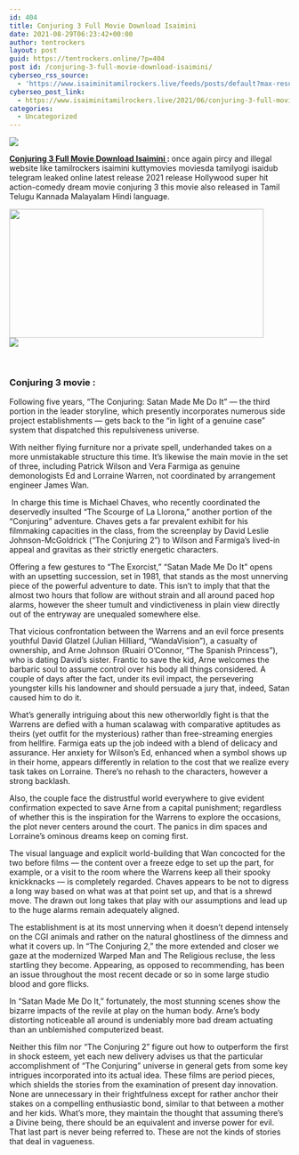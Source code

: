 ```yaml
---
id: 404
title: Conjuring 3 Full Movie Download Isaimini
date: 2021-08-29T06:23:42+00:00
author: tentrockers
layout: post
guid: https://tentrockers.online/?p=404
post id: /conjuring-3-full-movie-download-isaimini/
cyberseo_rss_source:
  - 'https://www.isaiminitamilrockers.live/feeds/posts/default?max-results=150&start-index=1'
cyberseo_post_link:
  - https://www.isaiminitamilrockers.live/2021/06/conjuring-3-full-movie-download-isaimini.html
categories:
  - Uncategorized
---
```

<div class="media_block">
  <img src="https://1.bp.blogspot.com/-Wfbim8WNccE/YMIQ0cHWMLI/AAAAAAAAA14/e9SNMLSDviAbs9GGNKhfQr6EHX8aRZKdACLcBGAsYHQ/s72-w457-h232-c/3-16-780x470.jpg" class="media_thumbnail" />
</div>

<meta content="Conjuring 3 Full Movie Download Isaimini :&nbsp; once again pircy and illegal website like tamilrockers isaimini kuttymovies moviesda tamilyogi i..." name="twitter:description" />

  


<center>
</center>

**<a href="https://www.tamilrockers.co.nz/conjuring-3-full-movie-download-isaimini/" target="_blank" rel="noopener">Conjuring 3 Full Movie Download Isaimini </a>:&nbsp;**<span face="&quot;Open Sans&quot;, arial, helvetica, sans-serif">once again pircy and illegal website like tamilrockers isaimini kuttymovies moviesda tamilyogi isaidub telegram leaked online latest release 2021 release Hollywood super hit action-comedy dream movie conjuring 3 this movie also released in Tamil Telugu Kannada Malayalam Hindi language.</span>

<div class="separator">
  <a href="https://1.bp.blogspot.com/-Wfbim8WNccE/YMIQ0cHWMLI/AAAAAAAAA14/e9SNMLSDviAbs9GGNKhfQr6EHX8aRZKdACLcBGAsYHQ/s780/3-16-780x470.jpg"><img loading="lazy" border="0" data-original-height="470" data-original-width="780" height="232" src="https://1.bp.blogspot.com/-Wfbim8WNccE/YMIQ0cHWMLI/AAAAAAAAA14/e9SNMLSDviAbs9GGNKhfQr6EHX8aRZKdACLcBGAsYHQ/w457-h232/3-16-780x470.jpg" width="457" /></a>
</div>



<div class="separator">
  <a href="https://www.tamilrockers.co.nz/conjuring-3-full-movie-download-isaimini/" target="_blank" rel="noopener"><img border="0" data-original-height="250" data-original-width="300" src="https://1.bp.blogspot.com/-ETUBDa9pprE/YMIRFkvJcUI/AAAAAAAAA2A/YHwj1v_cJc4QhPi-oKJnx71ZZ94yCtdowCLcBGAsYHQ/s0/%2527.png" /></a>
</div>

<span face="&quot;Open Sans&quot;, arial, helvetica, sans-serif"><br /></span>

### **Conjuring 3 movie :**

Following five years, “The Conjuring: Satan Made Me Do It” — the third portion in the leader storyline, which presently incorporates numerous side project establishments — gets back to the “in light of a genuine case” system that dispatched this repulsiveness universe.

With neither flying furniture nor a private spell, underhanded takes on a more unmistakable structure this time. It’s likewise the main movie in the set of three, including Patrick Wilson and Vera Farmiga as genuine demonologists Ed and Lorraine Warren, not coordinated by arrangement engineer James Wan.

&nbsp;In charge this time is Michael Chaves, who recently coordinated the deservedly insulted “The Scourge of La Llorona,” another portion of the “Conjuring” adventure. Chaves gets a far prevalent exhibit for his filmmaking capacities in the class, from the screenplay by David Leslie Johnson-McGoldrick (“The Conjuring 2”) to Wilson and Farmiga’s lived-in appeal and gravitas as their strictly energetic characters.

Offering a few gestures to “The Exorcist,” “Satan Made Me Do It” opens with an upsetting succession, set in 1981, that stands as the most unnerving piece of the powerful adventure to date. This isn’t to imply that that the almost two hours that follow are without strain and all around paced hop alarms, however the sheer tumult and vindictiveness in plain view directly out of the entryway are unequaled somewhere else.

That vicious confrontation between the Warrens and an evil force presents youthful David Glatzel (Julian Hilliard, “WandaVision”), a casualty of ownership, and Arne Johnson (Ruairi O’Connor, “The Spanish Princess”), who is dating David’s sister. Frantic to save the kid, Arne welcomes the barbaric soul to assume control over his body all things considered. A couple of days after the fact, under its evil impact, the persevering youngster kills his landowner and should persuade a jury that, indeed, Satan caused him to do it.

What’s generally intriguing about this new otherworldly fight is that the Warrens are defied with a human scalawag with comparative aptitudes as theirs (yet outfit for the mysterious) rather than free-streaming energies from hellfire. Farmiga eats up the job indeed with a blend of delicacy and assurance. Her anxiety for Wilson’s Ed, enhanced when a symbol shows up in their home, appears differently in relation to the cost that we realize every task takes on Lorraine. There’s no rehash to the characters, however a strong backlash.

Also, the couple face the distrustful world everywhere to give evident confirmation expected to save Arne from a capital punishment; regardless of whether this is the inspiration for the Warrens to explore the occasions, the plot never centers around the court. The panics in dim spaces and Lorraine’s ominous dreams keep on coming first.

The visual language and explicit world-building that Wan concocted for the two before films — the content over a freeze edge to set up the part, for example, or a visit to the room where the Warrens keep all their spooky knickknacks — is completely regarded. Chaves appears to be not to digress a long way based on what was at that point set up, and that is a shrewd move. The drawn out long takes that play with our assumptions and lead up to the huge alarms remain adequately aligned.

The establishment is at its most unnerving when it doesn’t depend intensely on the CGI animals and rather on the natural ghostliness of the dimness and what it covers up. In “The Conjuring 2,” the more extended and closer we gaze at the modernized Warped Man and The Religious recluse, the less startling they become. Appearing, as opposed to recommending, has been an issue throughout the most recent decade or so in some large studio blood and gore flicks.

In “Satan Made Me Do It,” fortunately, the most stunning scenes show the bizarre impacts of the revile at play on the human body. Arne’s body distorting noticeable all around is undeniably more bad dream actuating than an unblemished computerized beast.

Neither this film nor “The Conjuring 2” figure out how to outperform the first in shock esteem, yet each new delivery advises us that the particular accomplishment of “The Conjuring” universe in general gets from some key intrigues incorporated into its actual idea. These films are period pieces, which shields the stories from the examination of present day innovation. None are unnecessary in their frightfulness except for rather anchor their stakes on a compelling enthusiastic bond, similar to that between a mother and her kids. What’s more, they maintain the thought that assuming there’s a Divine being, there should be an equivalent and inverse power for evil. That last part is never being referred to. These are not the kinds of stories that deal in vagueness.

<center>
</center>